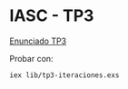 # IASC - TP3


[Enunciado TP3](https://docs.google.com/document/d/1KiFR3stOFVJqpOnEU9NCCyhONzbkD8aBWRjRbnax_Us/edit)

Probar con:

	iex lib/tp3-iteraciones.exs

